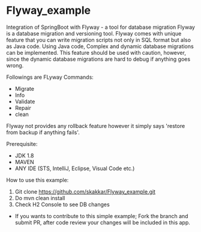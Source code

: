 # Flyway_example
Integration of SpringBoot with Flyway - a tool for database migration
Flyway is a database migration and versioning tool. Flyway comes with unique feature that you can write migration scripts not only in SQL format but also as Java code.
Using Java code, Complex and dynamic database migrations can be implemented. This feature should be used with caution, however, since the dynamic database migrations are hard to debug if anything goes wrong.

Followings are FLyway Commands:
- Migrate
- Info
- Validate
- Repair 
- clean

Flyway not provides any rollback feature however it simply says 'restore from backup if anything fails'.

Prerequisite:
- JDK 1.8 
- MAVEN
- ANY IDE (STS, IntelliJ, Eclipse, Visual Code etc.)

How to use this example:
1. Git clone https://github.com/skakkar/Flyway_example.git
2. Do mvn clean install
3. Check H2 Console to see DB changes


- If you wants to contribute to this simple example; Fork the branch and submit PR, after code review your changes will be included in this app.

